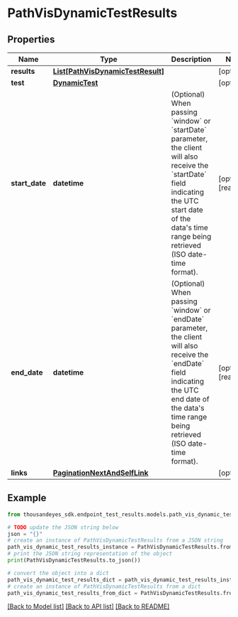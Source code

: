 # PathVisDynamicTestResults


## Properties

Name | Type | Description | Notes
------------ | ------------- | ------------- | -------------
**results** | [**List[PathVisDynamicTestResult]**](PathVisDynamicTestResult.md) |  | [optional] 
**test** | [**DynamicTest**](DynamicTest.md) |  | [optional] 
**start_date** | **datetime** | (Optional) When passing &#x60;window&#x60; or &#x60;startDate&#x60; parameter,  the client will also receive the &#x60;startDate&#x60; field indicating the UTC start date of the data&#39;s time range being retrieved  (ISO date-time format). | [optional] [readonly] 
**end_date** | **datetime** | (Optional) When passing &#x60;window&#x60; or &#x60;endDate&#x60; parameter,  the client will also receive the &#x60;endDate&#x60; field indicating the UTC end date of the data&#39;s time range being retrieved  (ISO date-time format). | [optional] [readonly] 
**links** | [**PaginationNextAndSelfLink**](PaginationNextAndSelfLink.md) |  | [optional] 

## Example

```python
from thousandeyes_sdk.endpoint_test_results.models.path_vis_dynamic_test_results import PathVisDynamicTestResults

# TODO update the JSON string below
json = "{}"
# create an instance of PathVisDynamicTestResults from a JSON string
path_vis_dynamic_test_results_instance = PathVisDynamicTestResults.from_json(json)
# print the JSON string representation of the object
print(PathVisDynamicTestResults.to_json())

# convert the object into a dict
path_vis_dynamic_test_results_dict = path_vis_dynamic_test_results_instance.to_dict()
# create an instance of PathVisDynamicTestResults from a dict
path_vis_dynamic_test_results_from_dict = PathVisDynamicTestResults.from_dict(path_vis_dynamic_test_results_dict)
```
[[Back to Model list]](../README.md#documentation-for-models) [[Back to API list]](../README.md#documentation-for-api-endpoints) [[Back to README]](../README.md)


